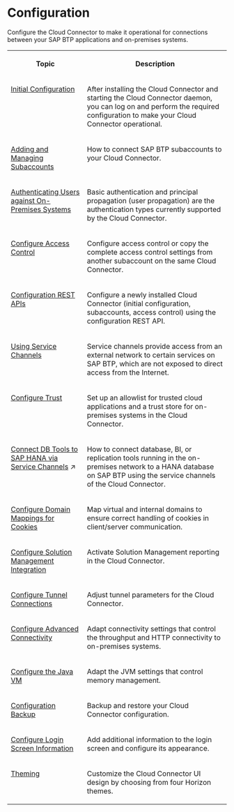 <!-- loioec68ee242c3d4c7797fc53bb65abcd71 -->

# Configuration

Configure the Cloud Connector to make it operational for connections between your SAP BTP applications and on-premises systems.


<table>
<tr>
<th valign="top">

Topic

</th>
<th valign="top">

Description

</th>
</tr>
<tr>
<td valign="top">

[Initial Configuration](initial-configuration-db9170a.md)

</td>
<td valign="top">

After installing the Cloud Connector and starting the Cloud Connector daemon, you can log on and perform the required configuration to make your Cloud Connector operational.

</td>
</tr>
<tr>
<td valign="top">

[Adding and Managing Subaccounts](adding-and-managing-subaccounts-f16df12.md)

</td>
<td valign="top">

How to connect SAP BTP subaccounts to your Cloud Connector.

</td>
</tr>
<tr>
<td valign="top">

[Authenticating Users against On-Premises Systems](authenticating-users-against-on-premises-systems-b643fbe.md)

</td>
<td valign="top">

Basic authentication and principal propagation \(user propagation\) are the authentication types currently supported by the Cloud Connector.

</td>
</tr>
<tr>
<td valign="top">

[Configure Access Control](configure-access-control-f42fe44.md)

</td>
<td valign="top">

Configure access control or copy the complete access control settings from another subaccount on the same Cloud Connector.

</td>
</tr>
<tr>
<td valign="top">

[Configuration REST APIs](configuration-rest-apis-cfb9d57.md)

</td>
<td valign="top">

Configure a newly installed Cloud Connector \(initial configuration, subaccounts, access control\) using the configuration REST API.

</td>
</tr>
<tr>
<td valign="top">

[Using Service Channels](using-service-channels-16f6342.md)

</td>
<td valign="top">

Service channels provide access from an external network to certain services on SAP BTP, which are not exposed to direct access from the Internet.

</td>
</tr>
<tr>
<td valign="top">

[Configure Trust](configure-trust-13bfb28.md)

</td>
<td valign="top">

Set up an allowlist for trusted cloud applications and a trust store for on-premises systems in the Cloud Connector.

</td>
</tr>
<tr>
<td valign="top">

[Connect DB Tools to SAP HANA via Service Channels](https://help.sap.com/viewer/b865ed651e414196b39f8922db2122c7/Cloud/en-US/64d6a510e98941d28dbff2fc8179f175.html "") :arrow_upper_right:

</td>
<td valign="top">

How to connect database, BI, or replication tools running in the on-premises network to a HANA database on SAP BTP using the service channels of the Cloud Connector.

</td>
</tr>
<tr>
<td valign="top">

[Configure Domain Mappings for Cookies](configure-domain-mappings-for-cookies-b7d257b.md)

</td>
<td valign="top">

Map virtual and internal domains to ensure correct handling of cookies in client/server communication.

</td>
</tr>
<tr>
<td valign="top">

[Configure Solution Management Integration](configure-solution-management-integration-3a058a2.md)

</td>
<td valign="top">

Activate Solution Management reporting in the Cloud Connector.

</td>
</tr>
<tr>
<td valign="top">

[Configure Tunnel Connections](configure-tunnel-connections-6069899.md)

</td>
<td valign="top">

Adjust tunnel parameters for the Cloud Connector.

</td>
</tr>
<tr>
<td valign="top">

[Configure Advanced Connectivity](configure-advanced-connectivity-3975253.md)

</td>
<td valign="top">

Adapt connectivity settings that control the throughput and HTTP connectivity to on-premises systems.

</td>
</tr>
<tr>
<td valign="top">

[Configure the Java VM](configure-the-java-vm-09e62bc.md)

</td>
<td valign="top">

Adapt the JVM settings that control memory management.

</td>
</tr>
<tr>
<td valign="top">

[Configuration Backup](configuration-backup-abd1ba7.md) 

</td>
<td valign="top">

Backup and restore your Cloud Connector configuration.

</td>
</tr>
<tr>
<td valign="top">

[Configure Login Screen Information](configure-login-screen-information-916df5b.md)

</td>
<td valign="top">

Add additional information to the login screen and configure its appearance.

</td>
</tr>
<tr>
<td valign="top">

[Theming](theming-e7e8197.md)

</td>
<td valign="top">

Customize the Cloud Connector UI design by choosing from four Horizon themes.

</td>
</tr>
</table>

